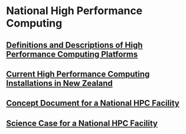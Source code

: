 # National High Performance Computing

## [Definitions and Descriptions of High Performance Computing Platforms](/wiki/spaces/BeSTGRID/pages/3816950464)

## [Current High Performance Computing Installations in New Zealand](/wiki/spaces/BeSTGRID/pages/3816951043)

## [Concept Document for a National HPC Facility](/wiki/spaces/BeSTGRID/pages/3816950614)

## [Science Case for a National HPC Facility](/wiki/spaces/BeSTGRID/pages/3816950492)

